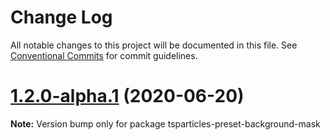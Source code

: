 # Change Log

All notable changes to this project will be documented in this file.
See [Conventional Commits](https://conventionalcommits.org) for commit guidelines.

# [1.2.0-alpha.1](https://github.com/matteobruni/tsparticles/compare/tsparticles-preset-background-mask@1.1.0...tsparticles-preset-background-mask@1.2.0-alpha.1) (2020-06-20)

**Note:** Version bump only for package tsparticles-preset-background-mask
